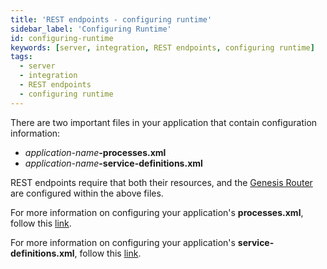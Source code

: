 ```yaml
---
title: 'REST endpoints - configuring runtime'
sidebar_label: 'Configuring Runtime'
id: configuring-runtime
keywords: [server, integration, REST endpoints, configuring runtime]
tags:
  - server
  - integration
  - REST endpoints
  - configuring runtime
---
```




There are two important files in your application that contain configuration information:
- _application-name_**-processes.xml**
- _application-name_**-service-definitions.xml**

REST endpoints require that both their resources, and the [Genesis Router](../../../../server/configuring-runtime/genesis-router/) are configured within the above files.

For more information on configuring your application's **processes.xml**, follow this [link](../../../../server/configuring-runtime/processes).

For more information on configuring your application's **service-definitions.xml**, follow this [link](../../../../server/configuring-runtime/service-definitions).
